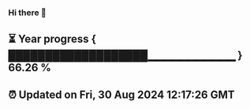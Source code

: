 ### Hi there 👋
⏳ Year progress { ███████████████████▁▁▁▁▁▁▁▁▁▁▁ } 66.26 %
---
⏰ Updated on Fri, 30 Aug 2024 12:17:26 GMT
---
